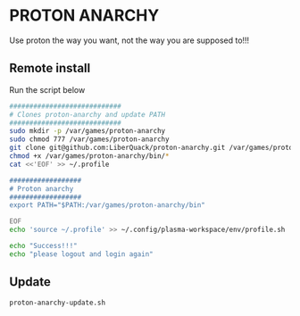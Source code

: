 # PROTON ANARCHY

Use proton the way you want, not the way you are supposed to!!!


## Remote install
Run the script below
```bash
############################
# Clones proton-anarchy and update PATH
############################
sudo mkdir -p /var/games/proton-anarchy
sudo chmod 777 /var/games/proton-anarchy
git clone git@github.com:LiberQuack/proton-anarchy.git /var/games/proton-anarchy --depth=1
chmod +x /var/games/proton-anarchy/bin/*
cat <<'EOF' >> ~/.profile

##################
# Proton anarchy
##################
export PATH="$PATH:/var/games/proton-anarchy/bin"

EOF
echo 'source ~/.profile' >> ~/.config/plasma-workspace/env/profile.sh

echo "Success!!!"
echo "please logout and login again"
```

## Update
```bash
proton-anarchy-update.sh
```